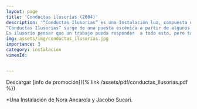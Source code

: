 ```yaml
---
layout: page
title: 'Conductas ilusorias (2004)'
description: '“Conductas Ilusorias” es una Instalación luz, compuesta de cuatro proyecciones simultáneas en vídeo, que trata sobre el contradictorio nexo entre imagen y texto o en su extrapolación narrativa, entre discurso y acción.
“Conductas Ilusorias” surge de una puesta escénica a partir de algunos pre-supuestos y otras preguntas: Los resortes que son causa de nuestro movimiento son ocultos. El discurso que acompaña nuestro gesto semeja una dimensión autónoma, pero de terribles consecuencias.La polisemia de la lectura de la imagen frente a la del texto sigue siendo un  misterio. ¿Cómo interactúan estos diferentes niveles de sentido?, y ¿ Qué interferencias de sentido se crean  frente a los distintos niveles de lectura? El vínculo entre Discurso y Acción estará siempre disociado.
Es ilusorio pensar que un trabajo pueda responder  a todo esto, pero también semeja ilusorio creer que una conducta y una moral puedan crear un mapa coherente.'
img: assets/img/conductas_ilusorias.jpg
importance: 3
category: instalacion
vimeoId: 


---
```


Descargar [info de promoción]({% link /assets/pdf/conductas_ilusorias.pdf %})

*Una Instalación de Nora Ancarola y Jacobo Sucari.


